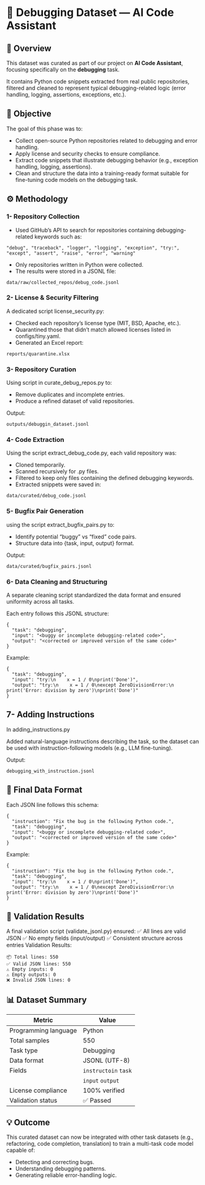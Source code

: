 # 🧠 Debugging Dataset — AI Code Assistant
## 📄 Overview
This dataset was curated as part of our project on **AI Code Assistant**, focusing specifically on the **debugging** task.

It contains Python code snippets extracted from real public repositories, filtered and cleaned to represent typical debugging-related logic (error handling, logging, assertions, exceptions, etc.).

## 🎯 Objective

The goal of this phase was to:

- Collect open-source Python repositories related to debugging and error handling.
- Apply license and security checks to ensure compliance.
- Extract code snippets that illustrate debugging behavior (e.g., exception handling, logging, assertions).
- Clean and structure the data into a training-ready format suitable for fine-tuning code models on the debugging task.

## ⚙️ Methodology
### 1- Repository Collection

- Used GitHub’s API to search for repositories containing debugging-related keywords such as:
```
"debug", "traceback", "logger", "logging", "exception", "try:", "except", "assert", "raise", "error", "warning"

```
- Only repositories written in Python were collected.
- The results were stored in a JSONL file:
```
data/raw/collected_repos/debug_code.jsonl
```
### 2- License & Security Filtering

A dedicated script license_security.py:

- Checked each repository’s license type (MIT, BSD, Apache, etc.).
- Quarantined those that didn’t match allowed licenses listed in configs/tiny.yaml.
- Generated an Excel report:
```
reports/quarantine.xlsx
```
### 3- Repository Curation
Using script in curate_debug_repos.py to:

- Remove duplicates and incomplete entries.
- Produce a refined dataset of valid repositories.

Output:
```
outputs/debuggin_dataset.jsonl
```


### 4- Code Extraction

Using the script extract_debug_code.py, each valid repository was:

- Cloned temporarily.
- Scanned recursively for .py files.
- Filtered to keep only files containing the defined debugging keywords.
- Extracted snippets were saved in:
```
data/curated/debug_code.jsonl
```

### 5- Bugfix Pair Generation

using the script extract_bugfix_pairs.py to:

- Identify potential “buggy” vs “fixed” code pairs.
- Structure data into {task, input, output} format.

Output:
```
data/curated/bugfix_pairs.jsonl
```


### 6- Data Cleaning and Structuring

A separate cleaning script standardized the data format and ensured uniformity across all tasks.

Each entry follows this JSONL structure:
```
{
  "task": "debugging",
  "input": "<buggy or incomplete debugging-related code>",
  "output": "<corrected or improved version of the same code>"
}
```
Example:
```
{
  "task": "debugging",
  "input": "try:\n    x = 1 / 0\nprint('Done')",
  "output": "try:\n    x = 1 / 0\nexcept ZeroDivisionError:\n    print('Error: division by zero')\nprint('Done')"
}
```

## 7- Adding Instructions
In adding_instructions.py

Added natural-language instructions describing the task, so the dataset can be used with instruction-following models (e.g., LLM fine-tuning).

Output:
```
debugging_with_instruction.jsonl
```

## 🧱 Final Data Format
Each JSON line follows this schema:
```
{
  "instruction": "Fix the bug in the following Python code.",
  "task": "debugging",
  "input": "<buggy or incomplete debugging-related code>",
  "output": "<corrected or improved version of the same code>"
}
```
Example:
```
{
  "instruction": "Fix the bug in the following Python code.",
  "task": "debugging",
  "input": "try:\n    x = 1 / 0\nprint('Done')",
  "output": "try:\n    x = 1 / 0\nexcept ZeroDivisionError:\n    print('Error: division by zero')\nprint('Done')"
}
```

## 🧪 Validation Results

A final validation script (validate_jsonl.py) ensured:
✅ All lines are valid JSON
✅ No empty fields (input/output)
✅ Consistent structure across entries
Validation Results:
```
📦 Total lines: 550  
✅ Valid JSON lines: 550  
⚠️ Empty inputs: 0  
⚠️ Empty outputs: 0  
❌ Invalid JSON lines: 0
```

## 📊 Dataset Summary
| Metric               | Value                     |
| -------------------- | ------------------------- |
| Programming language | Python                    |
| Total samples        | 550                       |
| Task type            | Debugging                 |
| Data format          | JSONL (UTF-8)             |
| Fields               | `instructoin` `task` 
|                      |    `input`  `output`     |
| License compliance   | 100% verified             |
| Validation status    | ✅ Passed                 


## 💡 Outcome

This curated dataset can now be integrated with other task datasets (e.g., refactoring, code completion, translation) to train a multi-task code model capable of:

- Detecting and correcting bugs.
- Understanding debugging patterns.
- Generating reliable error-handling logic.